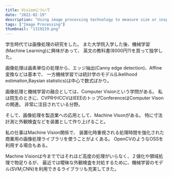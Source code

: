 ```yaml
---
title: Visionについて
date: "2022-02-19"
description: "Using image processing technology to measure size or inspect flaws."
tags: ["Image Processing"]
thumbnail: "1319229.png"
---
```


学生時代では画像処理の研究をした。
また大学院入学した後、機械学習(Machine Learning)に興味があって、
英文の教科書(8000円?)を買って独学した。

画像処理は画素単位の処理から、エッジ抽出(Canny edge detection)、Affine 変換などは基本で、
一方機械学習では統計学のモデル(Likelihood estimation,Baysian statistics)は中心で数式ばかり。

画像処理と機械学習の融合としては、Computer Visionという学問がある。
私は院生のときに、CVPRやICCVはIEEEのトップConferenceはComputer Visonの関連。
非常に注目されている分野。

そして、画像処理を製造業への応用として、Machine Visonがある。
特に寸法計測と外観検査などを装置として作り上げること。

私の仕事はMachine Vision関係で、
装置化時重視される処理時間を強化された商業用の画像処理ライブラリを使うことがよくある。
OpenCVのようなOSSを利用する場合もある。

Machine Visionは今までではそれほど高度の処理がいらなく、２値化や領域処理で物足りるが、
最近では曖昧な外観検査を対処するために、機械学習のモデル(SVM,CNN)を利用できるライブラリも充実してきた。
